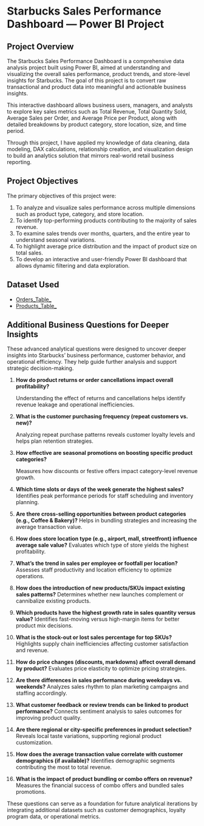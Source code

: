 # Starbucks Sales Performance Dashboard — Power BI Project
## Project Overview

The Starbucks Sales Performance Dashboard is a comprehensive data analysis project built using Power BI, aimed at understanding and visualizing the overall sales performance, product trends, and store-level insights for Starbucks.
The goal of this project is to convert raw transactional and product data into meaningful and actionable business insights.

This interactive dashboard allows business users, managers, and analysts to explore key sales metrics such as Total Revenue, Total Quantity Sold, Average Sales per Order, and Average Price per Product, along with detailed breakdowns by product category, store location, size, and time period.

Through this project, I have applied my knowledge of data cleaning, data modeling, DAX calculations, relationship creation, and visualization design to build an analytics solution that mirrors real-world retail business reporting.

## Project Objectives
The primary objectives of this project were:
1.	To analyze and visualize sales performance across multiple dimensions such as product type, category, and store location.
2.	To identify top-performing products contributing to the majority of sales revenue.
3.	To examine sales trends over months, quarters, and the entire year to understand seasonal variations.
4.	To highlight average price distribution and the impact of product size on total sales.
5.	To develop an interactive and user-friendly Power BI dashboard that allows dynamic filtering and data exploration.

## Dataset Used
- <a href="https://github.com/Atif20004/Starbucks-Sales-Performance-Dashboard/blob/main/Orders_Table_.csv"> Orders_Table_ </a>
- <a href="https://github.com/Atif20004/Starbucks-Sales-Performance-Dashboard/blob/main/Products_Table_.csv"> Products_Table_ </a>


## **Additional Business Questions for Deeper Insights**

These advanced analytical questions were designed to uncover deeper insights into Starbucks’ business performance, customer behavior, and operational efficiency. They help guide further analysis and support strategic decision-making.

1. **How do product returns or order cancellations impact overall profitability?**
   
   Understanding the effect of returns and cancellations helps identify revenue leakage and operational inefficiencies.

3. **What is the customer purchasing frequency (repeat customers vs. new)?**
   
   Analyzing repeat purchase patterns reveals customer loyalty levels and helps plan retention strategies.

5. **How effective are seasonal promotions on boosting specific product categories?**
   
   Measures how discounts or festive offers impact category-level revenue growth.

7. **Which time slots or days of the week generate the highest sales?**
   Identifies peak performance periods for staff scheduling and inventory planning.

8. **Are there cross-selling opportunities between product categories (e.g., Coffee & Bakery)?**
   Helps in bundling strategies and increasing the average transaction value.

9. **How does store location type (e.g., airport, mall, streetfront) influence average sale value?**
   Evaluates which type of store yields the highest profitability.

10. **What’s the trend in sales per employee or footfall per location?**
   Assesses staff productivity and location efficiency to optimize operations.

11. **How does the introduction of new products/SKUs impact existing sales patterns?**
   Determines whether new launches complement or cannibalize existing products.

12. **Which products have the highest growth rate in sales quantity versus value?**
   Identifies fast-moving versus high-margin items for better product mix decisions.

13. **What is the stock-out or lost sales percentage for top SKUs?**
    Highlights supply chain inefficiencies affecting customer satisfaction and revenue.

14. **How do price changes (discounts, markdowns) affect overall demand by product?**
    Evaluates price elasticity to optimize pricing strategies.

15. **Are there differences in sales performance during weekdays vs. weekends?**
    Analyzes sales rhythm to plan marketing campaigns and staffing accordingly.

16. **What customer feedback or review trends can be linked to product performance?**
    Connects sentiment analysis to sales outcomes for improving product quality.

17. **Are there regional or city-specific preferences in product selection?**
    Reveals local taste variations, supporting regional product customization.

18. **How does the average transaction value correlate with customer demographics (if available)?**
    Identifies demographic segments contributing the most to total revenue.

19. **What is the impact of product bundling or combo offers on revenue?**
    Measures the financial success of combo offers and bundled sales promotions.

 These questions can serve as a foundation for future analytical iterations by integrating additional datasets such as customer demographics, loyalty program data, or operational metrics.

